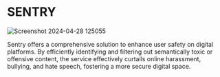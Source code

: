 # SENTRY
![Screenshot 2024-04-28 125055](https://github.com/MaxAnii/SENTRY/assets/96937469/463003df-6813-41ff-b2a5-55c121b69422)

Sentry offers a comprehensive solution to enhance user safety on digital platforms. By efficiently identifying and filtering out semantically toxic or offensive content, the service effectively curtails online harassment, bullying, and hate speech, fostering a more secure digital space.
